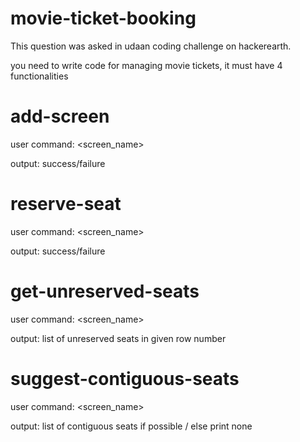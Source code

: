 # movie-ticket-booking
This question was asked in udaan coding challenge on hackerearth.

you need to write code for managing movie tickets, it must have 4 functionalities

# add-screen
user command: <add-screen> <screen_name> <number of rows> <size of each row> <list aisle seats>
  
  output: success/failure
  
# reserve-seat
user command: <reserve-seat> <screen_name> <row number> <list of seat numbers to be booked in given row>

  output: success/failure
  
# get-unreserved-seats
user command: <get-unreserved-seats> <screen_name> <row number>
  
  output: list of unreserved seats in given row number
  
# suggest-contiguous-seats
user command: <suggest-contiguous-seats> <screen_name> <row number>
  
  output: list of contiguous seats if possible / else print none
